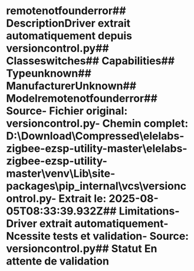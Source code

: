 # remotenotfounderror##  DescriptionDriver extrait automatiquement depuis versioncontrol.py##  Classeswitches##  Capabilities##  Typeunknown##  ManufacturerUnknown##  Modelremotenotfounderror##  Source- **Fichier original**: versioncontrol.py- **Chemin complet**: D:\Download\Compressed\elelabs-zigbee-ezsp-utility-master\elelabs-zigbee-ezsp-utility-master\venv\Lib\site-packages\pip\_internal\vcs\versioncontrol.py- **Extrait le**: 2025-08-05T08:33:39.932Z##  Limitations- Driver extrait automatiquement- Ncessite tests et validation- Source: versioncontrol.py##  Statut En attente de validation
